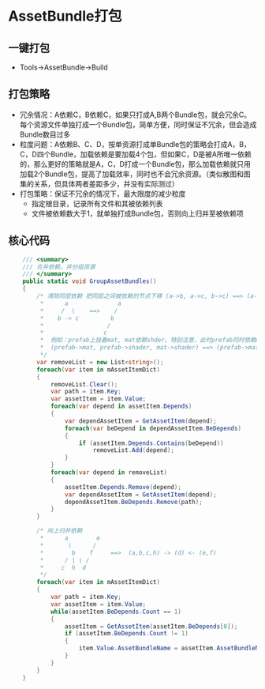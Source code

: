 # AssetBundle打包

## 一键打包
* Tools->AssetBundle->Build

## 打包策略
* 冗余情况：A依赖C，B依赖C，如果只打成A,B两个Bundle包，就会冗余C。每个资源文件单独打成一个Bundle包，简单方便，同时保证不冗余，但会造成Bundle数目过多
* 粒度问题：A依赖B、C、D，按单资源打成单Bundle包的策略会打成A，B，C，D四个Bundle，加载依赖是要加载4个包，但如果C，D是被A所唯一依赖的，那么更好的策略就是A，C，D打成一个Bundle包，那么加载依赖就只用加载2个Bundle包，提高了加载效率，同时也不会冗余资源。（类似散图和图集的关系，但具体两者差距多少，并没有实际测过）
* 打包策略：保证不冗余的情况下，最大限度的减少粒度
    - 指定根目录，记录所有文件和其被依赖列表
    - 文件被依赖数大于1，就单独打成Bundle包，否则向上归并至被依赖项

## 核心代码
~~~C#
    /// <summary>
    /// 合并依赖，并分组资源
    /// </summary>
    public static void GroupAssetBundles()
    {
        /* 清除同层依赖 把同层之间被依赖的节点下移 (a->b, a->c, b->c) ==> (a->b->c)
         *      a              a
         *     /  \    ==>    /
         *    b -> c         b
         *                  /
         *                 c 
         *  例如：prefab上挂着mat, mat依赖shder。特别注意，此时prefab同时依赖mat,和shader。可以点击右键查看
         *  (prefab->mat, prefab->shader, mat->shader) ==> (prefab->mat->shader)
         */
        var removeList = new List<string>();
        foreach(var item in mAssetItemDict)
        {
            removeList.Clear();
            var path = item.Key;
            var assetItem = item.Value;
            foreach(var depend in assetItem.Depends)
            {
                var dependAssetItem = GetAssetItem(depend);
                foreach(var beDepend in dependAssetItem.BeDepends)
                {
                    if (assetItem.Depends.Contains(beDepend))
                        removeList.Add(depend);
                }
            }
            foreach(var depend in removeList)
            {
                assetItem.Depends.Remove(depend);
                var dependAssetItem = GetAssetItem(depend);
                dependAssetItem.BeDepends.Remove(path);
            }
        }

        /* 向上归并依赖
         *      a        e                 
         *       \      /                    
         *        b    f     ==>  (a,b,c,h) -> (d) <- (e,f)
         *      / | \ /                          
         *     c  h  d      
         */
        foreach(var item in mAssetItemDict)
        {
            var path = item.Key;
            var assetItem = item.Value;
            while(assetItem.BeDepends.Count == 1)
            {
                assetItem = GetAssetItem(assetItem.BeDepends[0]);
                if (assetItem.BeDepends.Count != 1)
                {
                    item.Value.AssetBundleName = assetItem.AssetBundleName;
                }
            }
        }
    }
~~~